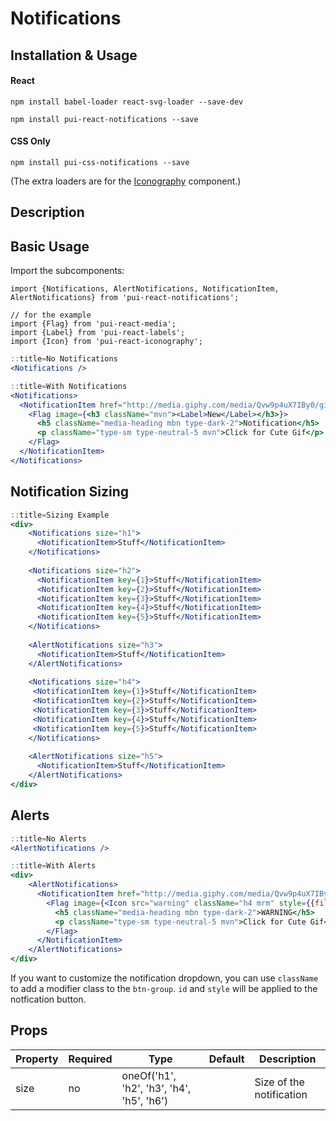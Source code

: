 # Notifications

## Installation & Usage

#### React
`npm install babel-loader react-svg-loader --save-dev`

`npm install pui-react-notifications --save`

#### CSS Only
`npm install pui-css-notifications --save`


(The extra loaders are for the [Iconography](/react_base_iconography.html) component.)

## Description

## Basic Usage

Import the subcomponents:

```
import {Notifications, AlertNotifications, NotificationItem, AlertNotifications} from 'pui-react-notifications';

// for the example
import {Flag} from 'pui-react-media';
import {Label} from 'pui-react-labels';
import {Icon} from 'pui-react-iconography';
```

```jsx
::title=No Notifications
<Notifications />
```

```jsx
::title=With Notifications
<Notifications>
  <NotificationItem href="http://media.giphy.com/media/Qvw9p4uX7IBy0/giphy.gif">
    <Flag image={<h3 className="mvn"><Label>New</Label></h3>}>
      <h5 className="media-heading mbn type-dark-2">Notification</h5>
      <p className="type-sm type-neutral-5 mvn">Click for Cute Gif</p>
    </Flag>
  </NotificationItem>
</Notifications>
```

## Notification Sizing

```jsx
::title=Sizing Example
<div>
    <Notifications size="h1">
      <NotificationItem>Stuff</NotificationItem>
    </Notifications>
    
    <Notifications size="h2">
      <NotificationItem key={1}>Stuff</NotificationItem>
      <NotificationItem key={2}>Stuff</NotificationItem>
      <NotificationItem key={3}>Stuff</NotificationItem>
      <NotificationItem key={4}>Stuff</NotificationItem>
      <NotificationItem key={5}>Stuff</NotificationItem>
    </Notifications>
    
    <AlertNotifications size="h3">
      <NotificationItem>Stuff</NotificationItem>
    </AlertNotifications>
    
    <Notifications size="h4">
     <NotificationItem key={1}>Stuff</NotificationItem>
     <NotificationItem key={2}>Stuff</NotificationItem>
     <NotificationItem key={3}>Stuff</NotificationItem>
     <NotificationItem key={4}>Stuff</NotificationItem>
     <NotificationItem key={5}>Stuff</NotificationItem>
    </Notifications>
    
    <AlertNotifications size="h5">
      <NotificationItem>Stuff</NotificationItem>
    </AlertNotifications>
</div>
```

## Alerts

```jsx
::title=No Alerts
<AlertNotifications />
```

```jsx
::title=With Alerts
<div>
    <AlertNotifications>
      <NotificationItem href="http://media.giphy.com/media/Qvw9p4uX7IBy0/giphy.gif">
        <Flag image={<Icon src="warning" className="h4 mrm" style={{fill: '#B38F1B'}}/>}>
          <h5 className="media-heading mbn type-dark-2">WARNING</h5>
          <p className="type-sm type-neutral-5 mvn">Click for Cute Gif</p>
        </Flag>
      </NotificationItem>
    </AlertNotifications>
</div>
```

If you want to customize the notification dropdown, you can use `className` to
add a modifier class to the `btn-group`. `id` and `style` will be applied to
the notfication button.

## Props

Property | Required | Type | Default | Description
---------|----------|------|---------|------------
size | no | oneOf('h1', 'h2', 'h3', 'h4', 'h5', 'h6') | | Size of the notification
